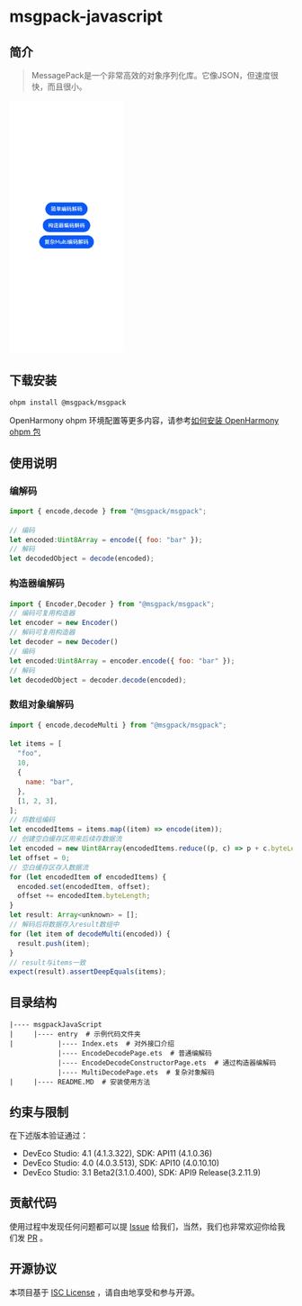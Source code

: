 # msgpack-javascript

## 简介
> MessagePack是一个非常高效的对象序列化库。它像JSON，但速度很快，而且很小。


<img src="screenshot/msgpack.gif" width="40%"/>

## 下载安装
```shell
ohpm install @msgpack/msgpack
```
OpenHarmony ohpm 环境配置等更多内容，请参考[如何安装 OpenHarmony ohpm 包](https://gitee.com/openharmony-tpc/docs/blob/master/OpenHarmony_har_usage.md)

## 使用说明

### 编解码
```javascript
import { encode,decode } from "@msgpack/msgpack";

// 编码
let encoded:Uint8Array = encode({ foo: "bar" });
// 解码
let decodedObject = decode(encoded);
```

### 构造器编解码
```javascript
import { Encoder,Decoder } from "@msgpack/msgpack";
// 编码可复用构造器
let encoder = new Encoder()
// 解码可复用构造器
let decoder = new Decoder()
// 编码
let encoded:Uint8Array = encoder.encode({ foo: "bar" });
// 解码
let decodedObject = decoder.decode(encoded);
```

### 数组对象编解码

```javascript
import { encode,decodeMulti } from "@msgpack/msgpack";

let items = [
  "foo",
  10,
  {
    name: "bar",
  },
  [1, 2, 3],
];
// 将数组编码
let encodedItems = items.map((item) => encode(item));
// 创建空白缓存区用来后续存数据流
let encoded = new Uint8Array(encodedItems.reduce((p, c) => p + c.byteLength, 0));
let offset = 0;
// 空白缓存区存入数据流
for (let encodedItem of encodedItems) {
  encoded.set(encodedItem, offset);
  offset += encodedItem.byteLength;
}
let result: Array<unknown> = [];
// 解码后将数据存入result数组中
for (let item of decodeMulti(encoded)) {
  result.push(item);
}
// result与items一致
expect(result).assertDeepEquals(items);
```

## 目录结构
````
|---- msgpackJavaScript  
|     |---- entry  # 示例代码文件夹
|           |---- Index.ets  # 对外接口介绍
			|---- EncodeDecodePage.ets  # 普通编解码
			|---- EncodeDecodeConstructorPage.ets  # 通过构造器编解码
			|---- MultiDecodePage.ets  # 复杂对象解码
|     |---- README.MD  # 安装使用方法                    
````

## 约束与限制

在下述版本验证通过：

- DevEco Studio: 4.1 (4.1.3.322), SDK: API11 (4.1.0.36)
- DevEco Studio: 4.0 (4.0.3.513), SDK: API10 (4.0.10.10)
- DevEco Studio: 3.1 Beta2(3.1.0.400), SDK: API9 Release(3.2.11.9)

## 贡献代码

使用过程中发现任何问题都可以提 [Issue](https://gitee.com/openharmony-tpc/openharmony_tpc_samples/issues) 给我们，当然，我们也非常欢迎你给我们发 [PR](https://gitee.com/openharmony-tpc/openharmony_tpc_samples) 。

## 开源协议
本项目基于 [ISC License]() ，请自由地享受和参与开源。